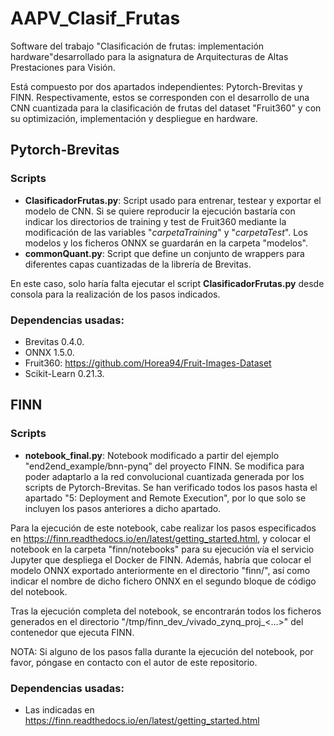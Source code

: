 # AAPV_Clasif_Frutas

Software del trabajo "Clasificación de frutas: implementación hardware"desarrollado para la asignatura de Arquitecturas de Altas Prestaciones para Visión. 

Está compuesto por dos apartados independientes: Pytorch-Brevitas y FINN. Respectivamente, estos se corresponden con el desarrollo de una CNN cuantizada para la clasificación de frutas del dataset "Fruit360" y con su optimización, implementación y despliegue en hardware.

## Pytorch-Brevitas

### Scripts

- __ClasificadorFrutas.py__: Script usado para entrenar, testear y exportar el modelo de CNN. Si se quiere reproducir la ejecución bastaría con indicar los directorios de training y test de Fruit360 mediante la modificación de las variables "*carpetaTraining*" y "*carpetaTest*". Los modelos y los ficheros ONNX se guardarán en la carpeta "modelos".
- __commonQuant.py__: Script que define un conjunto de wrappers para diferentes capas cuantizadas de la librería de Brevitas.

En este caso, solo haría falta ejecutar el script __ClasificadorFrutas.py__ desde consola para la realización de los pasos indicados.

### Dependencias usadas:

- Brevitas 0.4.0.
- ONNX 1.5.0.
- Fruit360: https://github.com/Horea94/Fruit-Images-Dataset
- Scikit-Learn 0.21.3.

## FINN

### Scripts

- __notebook_final.py__: Notebook modificado a partir del ejemplo "end2end_example/bnn-pynq" del proyecto FINN. Se modifica para poder adaptarlo a la red convolucional cuantizada generada por los scripts de Pytorch-Brevitas. Se han verificado todos los pasos hasta el apartado "5: Deployment and Remote Execution", por lo que solo se incluyen los pasos anteriores a dicho apartado.

Para la ejecución de este notebook, cabe realizar los pasos especificados en https://finn.readthedocs.io/en/latest/getting_started.html, y colocar el notebook en la carpeta "finn/notebooks" para su ejecución vía el servicio Jupyter que despliega el Docker de FINN. Además, habría que colocar el modelo ONNX exportado anteriormente en el directorio "finn/", así como indicar el nombre de dicho fichero ONNX en el segundo bloque de código del notebook.

Tras la ejecución completa del notebook, se encontrarán todos los ficheros generados en el directorio "/tmp/finn_dev_<USUARIO>/vivado_zynq_proj_<...>" del contenedor que ejecuta FINN. 
  
NOTA: Si alguno de los pasos falla durante la ejecución del notebook, por favor, póngase en contacto con el autor de este repositorio.

### Dependencias usadas:

- Las indicadas en https://finn.readthedocs.io/en/latest/getting_started.html
